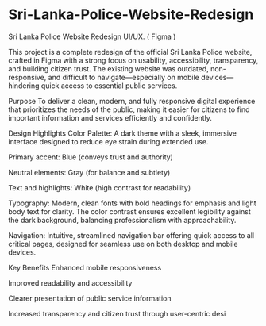 # Sri-Lanka-Police-Website-Redesign
Sri Lanka Police Website Redesign UI/UX. ( Figma )


This project is a complete redesign of the official Sri Lanka Police website, crafted in Figma with a strong focus on usability, accessibility, transparency, and building citizen trust. The existing website was outdated, non-responsive, and difficult to navigate—especially on mobile devices—hindering quick access to essential public services.

Purpose
To deliver a clean, modern, and fully responsive digital experience that prioritizes the needs of the public, making it easier for citizens to find important information and services efficiently and confidently.

Design Highlights
Color Palette:
A dark theme with a sleek, immersive interface designed to reduce eye strain during extended use.

Primary accent: Blue (conveys trust and authority)

Neutral elements: Gray (for balance and subtlety)

Text and highlights: White (high contrast for readability)

Typography:
Modern, clean fonts with bold headings for emphasis and light body text for clarity. The color contrast ensures excellent legibility against the dark background, balancing professionalism with approachability.

Navigation:
Intuitive, streamlined navigation bar offering quick access to all critical pages, designed for seamless use on both desktop and mobile devices.

Key Benefits
Enhanced mobile responsiveness

Improved readability and accessibility

Clearer presentation of public service information

Increased transparency and citizen trust through user-centric desi



